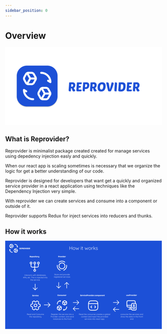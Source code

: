 ```yaml
---
sidebar_position: 0
---
```

# Overview

![Logo](../static/img/logo.png)

## What is Reprovider?

Reprovider is minimalist package created created for manage services using depedency injection easly and quickly.

When our react app is scaling sometimes is necessary that we organize the logic for get a better understanding of our code.

Reprovider is designed for developers that want get a quickly and organized service provider in a react application using techniques like the Dependency Injection very simple.

With reprovider we can create services and consume into a component or outside of it.

Reprovider supports Redux for inject services into reducers and thunks. 

## How it works

![HowWorks](../static/img/how-it-works.png)
